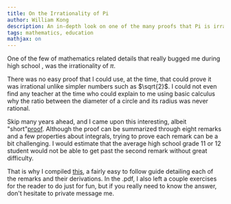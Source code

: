 ```yaml
---
title: On the Irrationality of Pi
author: William Kong
description: An in-depth look on one of the many proofs that Pi is irrational.
tags: mathematics, education
mathjax: on
---
```


One of the few of mathematics related details that really bugged me during high school
, was the irrationality of $\pi$.

There was no easy proof that I could use, at the time, that could prove it was irrational unlike simpler numbers such as $\sqrt{2}$. I could not even find any teacher at the time who could explain to me using basic calculus why the ratio between the diameter of a circle and its radius was never rational.

Skip many years ahead, and I came upon this interesting, albeit \"short\"[proof](http://www.lrz.de/~hr/numb/pi-irr.html). Although the proof can be summarized through eight remarks and a few properties about integrals, trying to prove each remark can be a bit challenging. I would estimate that the average high school grade 11 or 12 student would not be able to get past the second remark without great difficulty.

That is why I compiled [this](/files/Irrationality_of_Pi.pdf), a fairly easy to follow guide detailing each of the remarks and their derivations. In the .pdf, I also left a couple exercises for the reader to do just for fun, but if you really need to know the answer, don\'t hesitate to private message me.